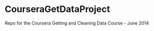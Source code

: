 CourseraGetDataProject
======================

Repo for the Coursera Getting and Cleaning Data Course - June 2014
